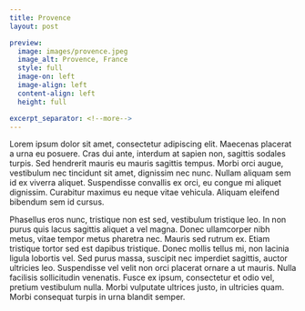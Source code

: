 ```yaml
---
title: Provence
layout: post

preview:
  image: images/provence.jpeg
  image_alt: Provence, France
  style: full
  image-on: left
  image-align: left
  content-align: left
  height: full

excerpt_separator: <!--more-->
---
```

Lorem ipsum dolor sit amet, consectetur adipiscing elit. Maecenas placerat a urna eu posuere.
Cras dui ante, interdum at sapien non, sagittis sodales turpis. <!--more--> Sed hendrerit mauris eu mauris sagittis tempus.
Morbi orci augue, vestibulum nec tincidunt sit amet, dignissim nec nunc. Nullam aliquam sem id ex viverra aliquet.
Suspendisse convallis ex orci, eu congue mi aliquet dignissim. Curabitur maximus eu neque vitae vehicula.
Aliquam eleifend bibendum sem id cursus.

Phasellus eros nunc, tristique non est sed, vestibulum tristique leo. In non purus quis lacus sagittis aliquet a vel magna.
Donec ullamcorper nibh metus, vitae tempor metus pharetra nec. Mauris sed rutrum ex. Etiam tristique tortor sed est dapibus tristique.
Donec mollis tellus mi, non lacinia ligula lobortis vel. Sed purus massa, suscipit nec imperdiet sagittis, auctor ultricies leo.
Suspendisse vel velit non orci placerat ornare a ut mauris. Nulla facilisis sollicitudin venenatis.
Fusce ex ipsum, consectetur et odio vel, pretium vestibulum nulla. Morbi vulputate ultrices justo, in ultricies quam.
Morbi consequat turpis in urna blandit semper.
